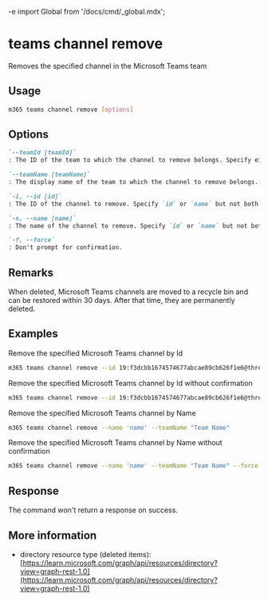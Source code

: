 -e <!-- DISCLAIMER: All secrets, passwords, and sensitive values in this document are examples only and not real credentials. -->
import Global from '/docs/cmd/_global.mdx';

# teams channel remove

Removes the specified channel in the Microsoft Teams team

## Usage

```sh
m365 teams channel remove [options]
```

## Options

```md definition-list
`--teamId [teamId]`
: The ID of the team to which the channel to remove belongs. Specify either `teamId` or `teamName` but not both.

`--teamName [teamName]`
: The display name of the team to which the channel to remove belongs. Specify either `teamId` or `teamName` but not both.

`-i, --id [id]`
: The ID of the channel to remove. Specify `id` or `name` but not both.

`-n, --name [name]`
: The name of the channel to remove. Specify `id` or `name` but not both.

`-f, --force`
: Don't prompt for confirmation.
```

<Global />

## Remarks

When deleted, Microsoft Teams channels are moved to a recycle bin and can be restored within 30 days. After that time, they are permanently deleted.

## Examples

Remove the specified Microsoft Teams channel by Id

```sh
m365 teams channel remove --id 19:f3dcbb1674574677abcae89cb626f1e6@thread.skype --teamId d66b8110-fcad-49e8-8159-0d488ddb7656
```

Remove the specified Microsoft Teams channel by Id without confirmation

```sh
m365 teams channel remove --id 19:f3dcbb1674574677abcae89cb626f1e6@thread.skype --teamId d66b8110-fcad-49e8-8159-0d488ddb7656 --force
```

Remove the specified Microsoft Teams channel by Name

```sh
m365 teams channel remove --name 'name' --teamName "Team Name"
```

Remove the specified Microsoft Teams channel by Name without confirmation

```sh
m365 teams channel remove --name 'name' --teamName "Team Name" --force 
```

## Response

The command won't return a response on success.

## More information

- directory resource type (deleted items): [https://learn.microsoft.com/graph/api/resources/directory?view=graph-rest-1.0](https://learn.microsoft.com/graph/api/resources/directory?view=graph-rest-1.0)
